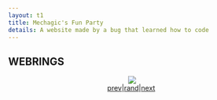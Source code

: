 ```yaml
---
layout: t1
title: Mechagic's Fun Party
details: A website made by a bug that learned how to code
---
```


## WEBRINGS

<div class="flex">
	<div class="trnsprnt">
		<div style="width:20%; margin: auto;">
			<link rel="stylesheet" href="https://milkyway.moe/onlinewire/onionring.css">
			<div id='onlinewire-webring'>
			<script type="text/javascript" src="https://milkyway.moe/onlinewire/onionring-variables.js"></script>
			<script type="text/javascript" src="https://milkyway.moe/onlinewire/onionring-widget.js"></script>
			</div>
			<center><a href="https://peanits.lol/webrings/musicring/index.php"><img src="https://peanits.lol/webrings/musicring/assets/button.gif"></a></center>
			<div style="display: flex;">
            	<a href="https://peanits.lol/webrings/musicring/prev.php?slug=mechagic">prev</a> | <a href="https://peanits.lol/webrings/musicring/rand.php">rand</a> | <a href="https://peanits.lol/webrings/musicring/next.php?slug=mechagic">next</a>
			</div>
		</div>
		<div id='gfdkris'>
			<script type="text/javascript" src="https://fabstarotcorner.neocities.org/webring/onionring-variables.js"></script>
			<script type="text/javascript" src="https://fabstarotcorner.neocities.org/webring/onionring-widget.js"></script>
        </div>
		<div style="width: fit-content; margin: auto;" id='furryring'>
			<script type="text/javascript" src="https://furryring.neocities.org/onionring-variables.js"></script>
			<script type="text/javascript" src="https://furryring.neocities.org/onionring-widget.js"></script>
		</div>
	</div>
	<div class="trnsprnt">
		<div id='xenicRing'>
			<script type="text/javascript" src="https://xenics.neocities.org/onionring-variables.js"></script>
			<script type="text/javascript" src="https://xenics.neocities.org/onionring-widget.js"></script>
			<link rel="stylesheet" href="https://xenics.neocities.org/onionring.css">
		</div>
		<center><script src="https://webcatz.neocities.org/beepbox-webring/ring.js"></script></center>
		<!--START OF SELF INSERT WEBRING-->
		<div id="selfinsertwebring">
			<script src="/1stylescripts/showWebring.js"></script>
		</div>
		<!--END OF SELF INSERT WEBRING-->
	</div>
</div>

<style>
.flex{
	justify-content: space-evenly;
}
</style>